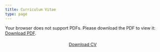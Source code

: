 ```yaml
---
title: Curriculum Vitae
type: page
---
```


<!-- Use an object tag to display the PDF -->
<object data="static/uploads/cv_len.pdf" type="application/pdf" width="100%" height="800px">
  <p>Your browser does not support PDFs. Please download the PDF to view it: 
  <a href="static/uploads/cv_len.pdf">Download PDF</a>.</p>
</object>

<div style="text-align: center; margin-top: 20px;">
  <a href="static/uploads/cv_len.pdf" download="CV_Luis_Navarro.pdf" class="btn btn-primary">Download CV</a>
</div>